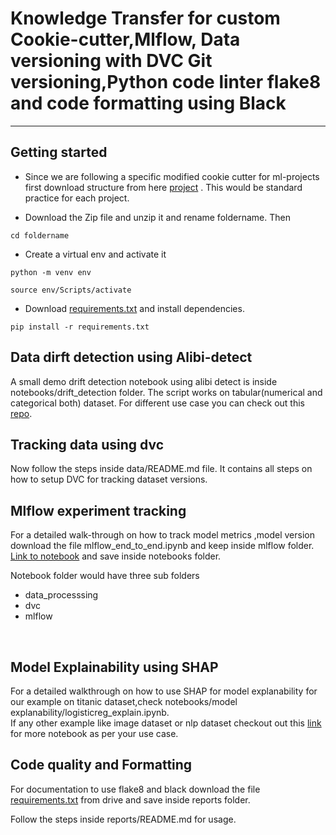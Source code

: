 # Knowledge Transfer for custom Cookie-cutter,Mlflow, Data versioning with DVC Git versioning,Python code linter flake8 and code formatting using Black

-----------------------------------

## Getting started

* Since we are following a specific modified cookie cutter for ml-projects first download structure from here [project](https://drive.google.com/drive/folders/117FUpr-tvNRYJGuLw2XxE7vSpxX9i0rb?usp=sharing) . This would be standard practice for each project.

* Download the Zip file and unzip it and rename foldername. Then 

```
cd foldername
```

* Create a virtual env and activate it

```
python -m venv env

source env/Scripts/activate
```
* Download [requirements.txt](https://drive.google.com/file/d/1GZVDzBSC2OAp1ilGpbZHiz0LnQMW87-T/view?usp=sharing) and install dependencies.

```
pip install -r requirements.txt
```

## Data dirft detection using Alibi-detect
A small demo drift detection notebook using alibi detect is inside notebooks/drift_detection folder. The script works on 
tabular(numerical and categorical both) dataset. For different use case you can check out this [repo](https://github.com/parthplc/drifter).


## Tracking data using dvc

Now follow the steps inside data/README.md file. It contains all steps on how to setup DVC for tracking dataset
versions.
<br/>


## Mlflow experiment tracking

For a detailed walk-through on how to track model metrics ,model version download the file mlflow_end_to_end.ipynb and keep inside mlflow folder. [Link to notebook](https://drive.google.com/drive/folders/1LY8O4atzZiCQMb_7t2saLoGFxqPBlX6u?usp=sharing) and save inside notebooks folder.

Notebook folder would have three sub folders
* data_processsing
* dvc
* mlflow


<br/>

## Model Explainability using SHAP

For a detailed walkthrough on how to use SHAP for model explanability for our example on titanic dataset,check notebooks/model explanability/logisticreg_explain.ipynb. 
<br/>
If any other example like image dataset or nlp dataset checkout out this [link](https://github.com/slundberg/shap/tree/master/notebooks) for more notebook as per your use case.
## Code quality and Formatting

For documentation to use flake8 and black download the file [requirements.txt](https://drive.google.com/file/d/1nVTflC2pjufE3QLR9D_hEFTjB2M34csO/view?usp=sharing) from drive and save inside reports folder.

Follow the steps inside reports/README.md for usage.
